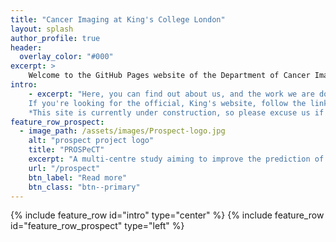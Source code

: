 ```yaml
---
title: "Cancer Imaging at King's College London"
layout: splash
author_profile: true
header:
  overlay_color: "#000"
excerpt: >
    Welcome to the GitHub Pages website of the Department of Cancer Imaging, in the School of Biomedical Engineering and Imaging Sciences, King's College London. 
intro:
    - excerpt: "Here, you can find out about us, and the work we are doing.<br>
    If you're looking for the official, King's website, follow the link at the bottom.<br>
    *This site is currently under construction, so please excuse us if it's a bit untidy.*"
feature_row_prospect:
  - image_path: /assets/images/Prospect-logo.jpg
    alt: "prospect project logo"
    title: "PROSPeCT"
    excerpt: "A multi-centre study aiming to improve the prediction of metastatic disease in primary colorectal cancer"
    url: "/prospect"
    btn_label: "Read more"
    btn_class: "btn--primary"
---
```


{% include feature_row id="intro" type="center" %}
{% include feature_row id="feature_row_prospect" type="left" %}

<meta name="google-site-verification" content="D1CVPpGV4h1wf5KWo1wtttFVRjvERSdO6TcictL1Y-w" />
